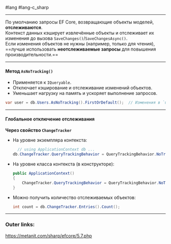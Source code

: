 #lang #lang-c_sharp 

---
По умолчанию запросы EF Core, возвращающие объекты моделей, **отслеживаются**.  
Контекст данных кэширует извлечённые объекты и отслеживает их изменения до вызова `SaveChanges()`/`SaveChangesAsync()`.  
Если изменения объектов не нужны (например, только для чтения), ==лучше использовать **неотслеживаемые запросы** для повышения производительности.==  

---
#### **Метод `AsNoTracking()`**  
- Применяется к `IQueryable`.  
- Отключает кэширование и отслеживание изменений объектов.  
- Уменьшает нагрузку на память и ускоряет выполнение запросов.  

```csharp
var user = db.Users.AsNoTracking().FirstOrDefault();  // Изменения в `user` не сохранятся в БД, даже после `SaveChanges()`.  
```  

---
#### **Глобальное отключение отслеживания**  
**Через свойство `ChangeTracker`**

- На уровне экземпляра контекста:
  ```csharp
	// using ApplicationContext db ...
  db.ChangeTracker.QueryTrackingBehavior = QueryTrackingBehavior.NoTracking;  
  ```  
- На уровне класса контекста (в конструкторе):  
  ```csharp
  public ApplicationContext()  
  {  
      ChangeTracker.QueryTrackingBehavior = QueryTrackingBehavior.NoTracking;  
  }  
  ```  
- Можно получить количество отслеживаемых объектов:  
  ```csharp
  int count = db.ChangeTracker.Entries().Count();  
  ```  
---
### Outer links:
https://metanit.com/sharp/efcore/5.7.php